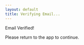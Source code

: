```yaml
---
layout: default
title: Verifying Email...
---
```


<html>
<head>
  <title>Verifying Email...</title>
  <script src="https://www.gstatic.com/firebasejs/10.0.0/firebase-app.js"></script>
  <script src="https://www.gstatic.com/firebasejs/10.0.0/firebase-auth.js"></script>
  <script>
    const firebaseConfig = {
      apiKey: "AIzaSyA-H5mHX6UWyzjsJAnNl2rH2SQIzlRUnWk",
      authDomain: "boomboom-9621f.firebaseapp.com"
    };
    firebase.initializeApp(firebaseConfig);
    window.onload = async () => {
      const params = new URLSearchParams(window.location.search);
      const oobCode = params.get("oobCode");
     if (oobCode) {
        try {
          await firebase.auth().applyActionCode(oobCode);
          document.body.innerHTML = "<h2>Email verified!</h2><p>You can now return to the app.</p>";
        } catch (error) {
          document.body.innerHTML = `<h2>Error</h2><p>${error.message}</p>`;
        }
      } else {
        document.body.innerHTML = "<h2>Invalid verification link.</h2>";
      }
    };
  </script>
</head>
<body>
  <p>Email Verified!</p>
  <p>Please return to the app to continue.</p>
</body>
</html>


